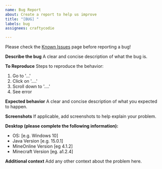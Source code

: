 ```yaml
---
name: Bug Report
about: Create a report to help us improve
title: "[BUG] "
labels: bug
assignees: craftycodie

---
```


Please check the [Known Issues](https://github.com/craftycodie/MineOnline/discussions/300) page before reporting a bug!

**Describe the bug**
A clear and concise description of what the bug is.

**To Reproduce**
Steps to reproduce the behavior:
1. Go to '...'
2. Click on '....'
3. Scroll down to '....'
4. See error

**Expected behavior**
A clear and concise description of what you expected to happen.

**Screenshots**
If applicable, add screenshots to help explain your problem.

**Desktop (please complete the following information):**
 - OS: [e.g. Windows 10]
 - Java Version [e.g. 15.0.1]
 - MineOnline Version [eg 4.1.2]
 - Minecraft Version [eg. a1.2.4]

**Additional context**
Add any other context about the problem here.
